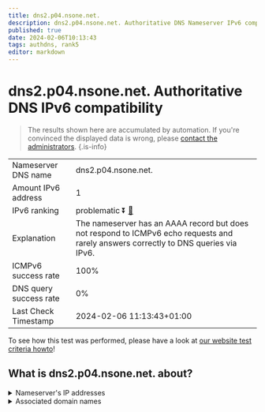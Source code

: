 ```yaml
---
title: dns2.p04.nsone.net.
description: dns2.p04.nsone.net. Authoritative DNS Nameserver IPv6 compatibility
published: true
date: 2024-02-06T10:13:43
tags: authdns, rank5
editor: markdown
---
```


# dns2.p04.nsone.net. Authoritative DNS IPv6 compatibility

> The results shown here are accumulated by automation. If you're convinced the displayed data is wrong, please [contact the administrators](/howto/chat). 
{.is-info}




|   |   |
| - | - |
| Nameserver DNS name | dns2.p04.nsone.net.
| Amount IPv6 address | 1
| IPv6 ranking | problematic :arrow_double_down: [🔗](/howto/ranking) |
| Explanation | The nameserver has an AAAA record but does not respond to ICMPv6 echo requests and rarely answers correctly to DNS queries via IPv6. |
| ICMPv6 success rate | 100%|
| DNS query success rate | 0% |
| Last Check Timestamp | 2024-02-06 11:13:43+01:00 |

To see how this test was performed, please have a look at [our website test criteria howto](/howto/testcriteria/authdns)!


## What is dns2.p04.nsone.net. about?




<details>
<summary>Nameserver's IP addresses</summary>

2a00:edc0:6259:7:4::2

</details>



<details>
<summary>Associated domain names</summary>

www.theguardian.com

</details>
